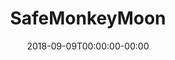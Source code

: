 ---
title: "SafeMonkeyMoon"
date: 2018-09-09T00:00:00-00:00
copyright: "SafeMM"
description: "A new ICO created from the community for the community"

---